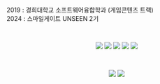 <br>

2019 : 경희대학교 소프트웨어융합학과 (게임콘텐츠 트랙)  
2024 : 스마일게이트 UNSEEN 2기

<br>

<p align="center">
  <img src="https://img.shields.io/badge/Python-3766AB?style=flat-square&logo=Python&logoColor=white"/>
  <img src="https://img.shields.io/badge/C++-00599C?style=flat-square&logo=C%2B%2B&logoColor=white"/>
  <img src="https://img.shields.io/badge/C Sharp-239120?style=flat-square&logo=C Sharp&logoColor=white"/>
  <img src="https://img.shields.io/badge/Unity-000000?style=flat-square&logo=Unity&logoColor=white"/>
  <img src="https://img.shields.io/badge/Unreal Engine 5-313131?style=flat-square&logo=UnrealEngine&logoColor=white"/>
</p>

<br>

<p align="center">
  <img src="http://mazassumnida.wtf/api/v2/generate_badge?boj=play2ski"/>
  <img src="https://mazandi.herokuapp.com/api?handle=play2ski&theme=warm"/>
</p>
